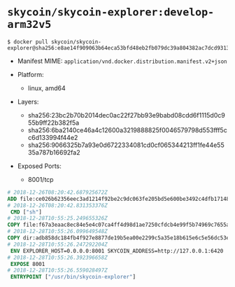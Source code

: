 # `skycoin/skycoin-explorer:develop-arm32v5`

```console
$ docker pull skycoin/skycoin-explorer@sha256:e8ae14f909063b64eca53bfd48eb2fb079dc39a804382ac7dcd93134ec0fbc9b
```

- Manifest MIME: `application/vnd.docker.distribution.manifest.v2+json`

- Platform: 
	- linux, amd64

- Layers:
	- sha256:23bc2b70b2014dec0ac22f27bb93e9babd08cdd6f1115d0c955b9ff22b382f5a
	- sha256:6ba2140ce46a4c12600a3219888825f0046579798d553fff5cc6d133994f44e2
	- sha256:9066325b7a93e0d6722334081cd0cf065344213ff1fe44e5535a787b16692fa2

- Exposed Ports:
	- 8001/tcp

```dockerfile
# 2018-12-26T08:20:42.687925672Z
ADD file:ce026b62356eec3ad1214f92be2c9dc063fe205bd5e600be3492c4dfb17148bd in / 
# 2018-12-26T08:20:42.831353376Z
 CMD ["sh"]
# 2018-12-28T10:55:25.249655326Z
COPY file:f67a3eaac8ec84e5e4c07ca4ff4d98d1ae7250cfdcb4e99f5b74969c7655a9ff in /usr/bin/ 
# 2018-12-28T10:55:26.099649548Z
COPY dir:adb858dc184fb4f927e8877de19b5ea00e2299c5a35e18b615e6c5e56dc53e04 in ./dist 
# 2018-12-28T10:55:26.247292204Z
 ENV EXPLORER_HOST=0.0.0.0:8001 SKYCOIN_ADDRESS=http://127.0.0.1:6420
# 2018-12-28T10:55:26.392396658Z
 EXPOSE 8001
# 2018-12-28T10:55:26.559028497Z
 ENTRYPOINT ["/usr/bin/skycoin-explorer"]
```

